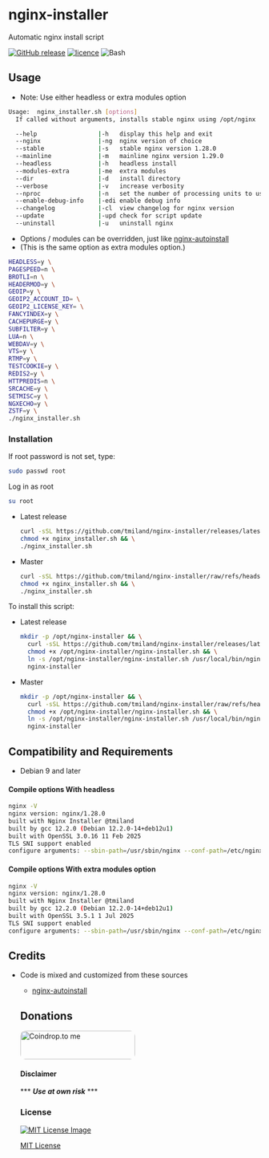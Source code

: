 # nginx-installer
 Automatic nginx install script

[![GitHub release](https://img.shields.io/github/release/tmiland/nginx-installer.svg?style=for-the-badge)](https://github.com/tmiland/nginx-installer/releases) [![licence](https://img.shields.io/github/license/tmiland/nginx-installer.svg?style=for-the-badge)](https://github.com/tmiland/nginx-installer/blob/main/LICENSE) ![Bash](https://img.shields.io/badge/Language-SH-4EAA25.svg?style=for-the-badge)


 ## Usage
 - Note: Use either headless or extra modules option
 ```bash
 Usage:  nginx_installer.sh [options]
   If called without arguments, installs stable nginx using /opt/nginx

   --help                 |-h   display this help and exit
   --nginx                |-ng  nginx version of choice
   --stable               |-s   stable nginx version 1.28.0
   --mainline             |-m   mainline nginx version 1.29.0
   --headless             |-h   headless install
   --modules-extra        |-me  extra modules
   --dir                  |-d   install directory
   --verbose              |-v   increase verbosity
   --nproc                |-n   set the number of processing units to use
   --enable-debug-info    |-edi enable debug info
   --changelog            |-cl  view changelog for nginx version
   --update               |-upd check for script update
   --uninstall            |-u   uninstall nginx
 ```

- Options / modules can be overridden, just like [nginx-autoinstall](https://github.com/angristan/nginx-autoinstall) 
- (This is the same option as extra modules option.)

 ```bash
 HEADLESS=y \
 PAGESPEED=n \
 BROTLI=n \
 HEADERMOD=y \
 GEOIP=y \
 GEOIP2_ACCOUNT_ID= \
 GEOIP2_LICENSE_KEY= \
 FANCYINDEX=y \
 CACHEPURGE=y \
 SUBFILTER=y \
 LUA=n \
 WEBDAV=y \
 VTS=y \
 RTMP=y \
 TESTCOOKIE=y \
 REDIS2=y \
 HTTPREDIS=n \
 SRCACHE=y \
 SETMISC=y \
 NGXECHO=y \
 ZSTF=y \
 ./nginx_installer.sh
 ```
 
 ### Installation

If root password is not set, type:

```bash
sudo passwd root
```
Log in as root
```bash
su root
```
- Latest release
  ```bash
  curl -sSL https://github.com/tmiland/nginx-installer/releases/latest/download/nginx_installer.sh > nginx_installer.sh && \
  chmod +x nginx_installer.sh && \
  ./nginx_installer.sh
  ```
- Master
  ```bash
  curl -sSL https://github.com/tmiland/nginx-installer/raw/refs/heads/main/nginx_installer.sh > nginx_installer.sh && \
  chmod +x nginx_installer.sh && \
  ./nginx_installer.sh
  ```

To install this script:
  - Latest release
    ```bash
    mkdir -p /opt/nginx-installer && \
      curl -sSL https://github.com/tmiland/nginx-installer/releases/latest/download/nginx_installer.sh > /opt/nginx-installer/nginx-installer.sh && \
      chmod +x /opt/nginx-installer/nginx-installer.sh && \
      ln -s /opt/nginx-installer/nginx-installer.sh /usr/local/bin/nginx-installer && \
      nginx-installer
    ```
  - Master
    ```bash
    mkdir -p /opt/nginx-installer && \
      curl -sSL https://github.com/tmiland/nginx-installer/raw/refs/heads/main/nginx_installer.sh > /opt/nginx-installer/nginx-installer.sh && \
      chmod +x /opt/nginx-installer/nginx-installer.sh && \
      ln -s /opt/nginx-installer/nginx-installer.sh /usr/local/bin/nginx-installer && \
      nginx-installer
    ```

  ## Compatibility and Requirements

  - Debian 9 and later

#### Compile options With headless

```bash
nginx -V
nginx version: nginx/1.28.0
built with Nginx Installer @tmiland
built by gcc 12.2.0 (Debian 12.2.0-14+deb12u1) 
built with OpenSSL 3.0.16 11 Feb 2025
TLS SNI support enabled
configure arguments: --sbin-path=/usr/sbin/nginx --conf-path=/etc/nginx/nginx.conf --error-log-path=/var/log/nginx/error.log --http-log-path=/var/log/nginx/access.log --pid-path=/var/run/nginx.pid --lock-path=/var/run/nginx.lock --http-client-body-temp-path=/var/cache/nginx/client_temp --http-proxy-temp-path=/var/cache/nginx/proxy_temp --http-fastcgi-temp-path=/var/cache/nginx/fastcgi_temp --user=nginx --group=nginx --with-cc-opt=-Wno-deprecated-declarations --with-cc-opt=-Wno-ignored-qualifiers --with-select_module --with-poll_module --with-threads --with-file-aio --with-http_ssl_module --with-http_v2_module --with-http_v3_module --with-http_realip_module --with-http_addition_module --with-http_xslt_module --with-http_sub_module --with-http_dav_module --with-http_flv_module --with-http_mp4_module --with-http_gunzip_module --with-http_gzip_static_module --with-http_auth_request_module --with-http_random_index_module --with-http_secure_link_module --with-http_degradation_module --with-http_slice_module --with-http_stub_status_module --with-http_perl_module --with-mail --with-mail_ssl_module --without-mail_pop3_module --without-mail_imap_module --without-mail_smtp_module --with-stream --with-stream_ssl_module --with-stream_realip_module --with-stream_ssl_preread_module --with-cpp_test_module --with-compat --with-pcre --with-pcre-jit
```

#### Compile options With extra modules option
```bash
nginx -V
nginx version: nginx/1.28.0
built with Nginx Installer @tmiland
built by gcc 12.2.0 (Debian 12.2.0-14+deb12u1) 
built with OpenSSL 3.5.1 1 Jul 2025
TLS SNI support enabled
configure arguments: --sbin-path=/usr/sbin/nginx --conf-path=/etc/nginx/nginx.conf --error-log-path=/var/log/nginx/error.log --http-log-path=/var/log/nginx/access.log --pid-path=/var/run/nginx.pid --lock-path=/var/run/nginx.lock --http-client-body-temp-path=/var/cache/nginx/client_temp --http-proxy-temp-path=/var/cache/nginx/proxy_temp --http-fastcgi-temp-path=/var/cache/nginx/fastcgi_temp --user=nginx --group=nginx --with-cc-opt=-Wno-deprecated-declarations --with-cc-opt=-Wno-ignored-qualifiers --with-select_module --with-poll_module --with-threads --with-file-aio --with-http_ssl_module --with-http_v2_module --with-http_v3_module --with-http_realip_module --with-http_addition_module --with-http_xslt_module --with-http_sub_module --with-http_dav_module --with-http_flv_module --with-http_mp4_module --with-http_gunzip_module --with-http_gzip_static_module --with-http_auth_request_module --with-http_random_index_module --with-http_secure_link_module --with-http_degradation_module --with-http_slice_module --with-http_stub_status_module --with-http_perl_module --with-mail --with-mail_ssl_module --without-mail_pop3_module --without-mail_imap_module --without-mail_smtp_module --with-stream --with-stream_ssl_module --with-stream_realip_module --with-stream_ssl_preread_module --with-cpp_test_module --with-compat --with-pcre --with-pcre-jit --add-module=/opt/nginx/modules/headers-more-nginx-module-0.39 --with-openssl=/opt/nginx/modules/openssl-3.5.1 --add-module=/opt/nginx/modules/ngx_cache_purge --add-module=/opt/nginx/modules/ngx_http_substitutions_filter_module --add-module=/opt/nginx/modules/fancyindex --with-http_dav_module --add-module=/opt/nginx/modules/nginx-dav-ext-module --add-module=/opt/nginx/modules/nginx-module-vts --add-module=/opt/nginx/modules/nginx-rtmp-module --add-module=/opt/nginx/modules/testcookie-nginx-module --add-module=/opt/nginx/modules/redis2-nginx-module --add-module=/opt/nginx/modules/srcache-nginx-module --add-module=/opt/nginx/modules/ngx_devel_kit-0.3.4 --add-module=/opt/nginx/modules/set-misc-nginx-module --add-module=/opt/nginx/modules/echo-nginx-module-0.63
  ```

## Credits
- Code is mixed and customized from these sources
  - [nginx-autoinstall](https://github.com/angristan/nginx-autoinstall)

  ## Donations
  <a href="https://coindrop.to/tmiland" target="_blank"><img src="https://coindrop.to/embed-button.png" style="border-radius: 10px; height: 57px !important;width: 229px !important;" alt="Coindrop.to me"></img></a>

  #### Disclaimer 

  *** ***Use at own risk*** ***

  ### License

  [![MIT License Image](https://upload.wikimedia.org/wikipedia/commons/thumb/0/0c/MIT_logo.svg/220px-MIT_logo.svg.png)](https://github.com/tmiland/nginx-installer/blob/main/LICENSE)

  [MIT License](https://github.com/tmiland/nginx-installer/blob/main/LICENSE)
